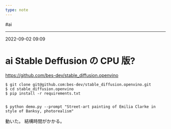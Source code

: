 ```yaml
---
type: note
---
```


#ai

---
2022-09-02  09:09

# ai Stable Deffusion の CPU 版?

https://github.com/bes-dev/stable_diffusion.openvino



```shell
$ git clone git@github.com:bes-dev/stable_diffusion.openvino.git
$ cd stable_diffusion.openvino
$ pip install -r requirements.txt


$ python demo.py --prompt "Street-art painting of Emilia Clarke in style of Banksy, photorealism"
```

動いた。
結構時間がかかる。
